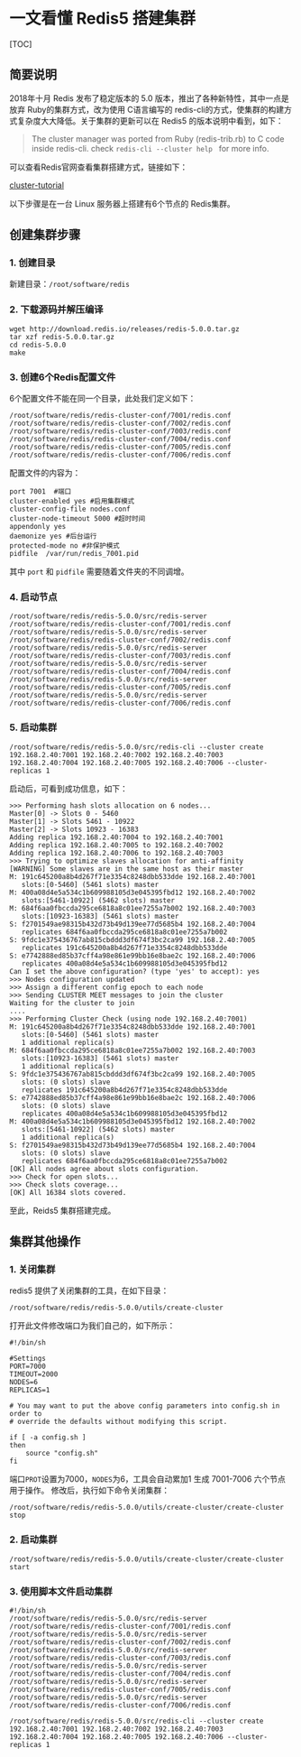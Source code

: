 # 一文看懂 Redis5 搭建集群



[TOC]




## 简要说明

2018年十月 Redis 发布了稳定版本的 5.0 版本，推出了各种新特性，其中一点是放弃 Ruby的集群方式，改为使用 C语言编写的 redis-cli的方式，使集群的构建方式复杂度大大降低。关于集群的更新可以在 Redis5 的版本说明中看到，如下：

> The cluster manager was ported from Ruby (redis-trib.rb) to C code inside redis-cli. check `redis-cli --cluster help ` for more info.

可以查看Redis官网查看集群搭建方式，链接如下：

[cluster-tutorial](https://redis.io/topics/cluster-tutorial)

以下步骤是在一台 Linux 服务器上搭建有6个节点的 Redis集群。

## 创建集群步骤

### 1. 创建目录

新建目录：`/root/software/redis`

### 2. 下载源码并解压编译

```shell
wget http://download.redis.io/releases/redis-5.0.0.tar.gz
tar xzf redis-5.0.0.tar.gz
cd redis-5.0.0
make
```

### 3. 创建6个Redis配置文件

6个配置文件不能在同一个目录，此处我们定义如下：

```
/root/software/redis/redis-cluster-conf/7001/redis.conf
/root/software/redis/redis-cluster-conf/7002/redis.conf
/root/software/redis/redis-cluster-conf/7003/redis.conf
/root/software/redis/redis-cluster-conf/7004/redis.conf
/root/software/redis/redis-cluster-conf/7005/redis.conf
/root/software/redis/redis-cluster-conf/7006/redis.conf
```
配置文件的内容为：
```shell
port 7001  #端口
cluster-enabled yes #启用集群模式
cluster-config-file nodes.conf
cluster-node-timeout 5000 #超时时间
appendonly yes
daemonize yes #后台运行
protected-mode no #非保护模式
pidfile  /var/run/redis_7001.pid
```
其中 `port` 和 `pidfile` 需要随着文件夹的不同调增。

### 4. 启动节点
```
/root/software/redis/redis-5.0.0/src/redis-server  /root/software/redis/redis-cluster-conf/7001/redis.conf
/root/software/redis/redis-5.0.0/src/redis-server  /root/software/redis/redis-cluster-conf/7002/redis.conf
/root/software/redis/redis-5.0.0/src/redis-server  /root/software/redis/redis-cluster-conf/7003/redis.conf
/root/software/redis/redis-5.0.0/src/redis-server  /root/software/redis/redis-cluster-conf/7004/redis.conf
/root/software/redis/redis-5.0.0/src/redis-server  /root/software/redis/redis-cluster-conf/7005/redis.conf
/root/software/redis/redis-5.0.0/src/redis-server  /root/software/redis/redis-cluster-conf/7006/redis.conf
```

### 5. 启动集群
```shell
/root/software/redis/redis-5.0.0/src/redis-cli --cluster create 192.168.2.40:7001 192.168.2.40:7002 192.168.2.40:7003 192.168.2.40:7004 192.168.2.40:7005 192.168.2.40:7006 --cluster-replicas 1
```
启动后，可看到成功信息，如下：
```
>>> Performing hash slots allocation on 6 nodes...
Master[0] -> Slots 0 - 5460
Master[1] -> Slots 5461 - 10922
Master[2] -> Slots 10923 - 16383
Adding replica 192.168.2.40:7004 to 192.168.2.40:7001
Adding replica 192.168.2.40:7005 to 192.168.2.40:7002
Adding replica 192.168.2.40:7006 to 192.168.2.40:7003
>>> Trying to optimize slaves allocation for anti-affinity
[WARNING] Some slaves are in the same host as their master
M: 191c645200a8b4d267f71e3354c8248dbb533dde 192.168.2.40:7001
   slots:[0-5460] (5461 slots) master
M: 400a08d4e5a534c1b609988105d3e045395fbd12 192.168.2.40:7002
   slots:[5461-10922] (5462 slots) master
M: 684f6aa0fbccda295ce6818a8c01ee7255a7b002 192.168.2.40:7003
   slots:[10923-16383] (5461 slots) master
S: f2701549ae98315b432d73b49d139ee77d5685b4 192.168.2.40:7004
   replicates 684f6aa0fbccda295ce6818a8c01ee7255a7b002
S: 9fdc1e375436767ab815cbddd3df674f3bc2ca99 192.168.2.40:7005
   replicates 191c645200a8b4d267f71e3354c8248dbb533dde
S: e7742888ed85b37cff4a98e861e99bb16e8bae2c 192.168.2.40:7006
   replicates 400a08d4e5a534c1b609988105d3e045395fbd12
Can I set the above configuration? (type 'yes' to accept): yes
>>> Nodes configuration updated
>>> Assign a different config epoch to each node
>>> Sending CLUSTER MEET messages to join the cluster
Waiting for the cluster to join
....
>>> Performing Cluster Check (using node 192.168.2.40:7001)
M: 191c645200a8b4d267f71e3354c8248dbb533dde 192.168.2.40:7001
   slots:[0-5460] (5461 slots) master
   1 additional replica(s)
M: 684f6aa0fbccda295ce6818a8c01ee7255a7b002 192.168.2.40:7003
   slots:[10923-16383] (5461 slots) master
   1 additional replica(s)
S: 9fdc1e375436767ab815cbddd3df674f3bc2ca99 192.168.2.40:7005
   slots: (0 slots) slave
   replicates 191c645200a8b4d267f71e3354c8248dbb533dde
S: e7742888ed85b37cff4a98e861e99bb16e8bae2c 192.168.2.40:7006
   slots: (0 slots) slave
   replicates 400a08d4e5a534c1b609988105d3e045395fbd12
M: 400a08d4e5a534c1b609988105d3e045395fbd12 192.168.2.40:7002
   slots:[5461-10922] (5462 slots) master
   1 additional replica(s)
S: f2701549ae98315b432d73b49d139ee77d5685b4 192.168.2.40:7004
   slots: (0 slots) slave
   replicates 684f6aa0fbccda295ce6818a8c01ee7255a7b002
[OK] All nodes agree about slots configuration.
>>> Check for open slots...
>>> Check slots coverage...
[OK] All 16384 slots covered.
```
至此，Reids5 集群搭建完成。






## 集群其他操作

### 1. 关闭集群
 redis5 提供了关闭集群的工具，在如下目录：

`/root/software/redis/redis-5.0.0/utils/create-cluster`

打开此文件修改端口为我们自己的，如下所示：

```shell
#!/bin/sh

#Settings
PORT=7000
TIMEOUT=2000
NODES=6
REPLICAS=1

# You may want to put the above config parameters into config.sh in order to
# override the defaults without modifying this script.

if [ -a config.sh ]
then
	source "config.sh"
fi
```
端口`PROT`设置为7000，`NODES`为6，工具会自动累加1 生成 7001-7006 六个节点 用于操作。
修改后，执行如下命令关闭集群：

```shell
/root/software/redis/redis-5.0.0/utils/create-cluster/create-cluster stop
```

### 2. 启动集群
```shell
/root/software/redis/redis-5.0.0/utils/create-cluster/create-cluster start
```

### 3. 使用脚本文件启动集群
```shell
#!/bin/sh
/root/software/redis/redis-5.0.0/src/redis-server  /root/software/redis/redis-cluster-conf/7001/redis.conf
/root/software/redis/redis-5.0.0/src/redis-server  /root/software/redis/redis-cluster-conf/7002/redis.conf
/root/software/redis/redis-5.0.0/src/redis-server  /root/software/redis/redis-cluster-conf/7003/redis.conf
/root/software/redis/redis-5.0.0/src/redis-server  /root/software/redis/redis-cluster-conf/7004/redis.conf
/root/software/redis/redis-5.0.0/src/redis-server  /root/software/redis/redis-cluster-conf/7005/redis.conf
/root/software/redis/redis-5.0.0/src/redis-server  /root/software/redis/redis-cluster-conf/7006/redis.conf

/root/software/redis/redis-5.0.0/src/redis-cli --cluster create 192.168.2.40:7001 192.168.2.40:7002 192.168.2.40:7003 192.168.2.40:7004 192.168.2.40:7005 192.168.2.40:7006 --cluster-replicas 1
```